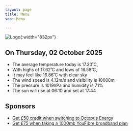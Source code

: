 ```yaml
---
layout: page
title: Menu
seo: Menu

---
```


![Logo](/images/logo.jpg){:width="832px"}

<!-- weather_marker starts -->
## On Thursday, 02 October 2025

- The average temperature today is 17.23˚C,
- With highs of 17.62˚C and lows of 16.58˚C,
- It may feel like 16.86˚C with clear sky
- The wind speed is 4.12m/s and visibility is 10000m
- The pressure is 1019hPa and humidity is 71%
- The sun will rise at 06:10 and set at 17:44

<!-- weather_marker ends -->

## Sponsors

- [Get £50 credit when switching to Octopus Energy](https://bit.ly/3oD1nnS)
- [Get £75 when taking a 1000mb YouFibre broadband plan](https://aklam.io/91zWhU?)
